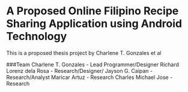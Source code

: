 A Proposed Online Filipino Recipe Sharing Application using Android Technology
===

This is a proposed thesis project by Charlene T. Gonzales et al

###Team
Charlene T. Gonzales - Lead Programmer/Designer
Richard Lorenz dela Rosa - Research/Designer/
Jayson G. Caipan - Research/Analyst
Maricar Artuz - Research
Charles Michael Jose - Research
